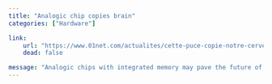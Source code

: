 ```yaml
---
title: "Analogic chip copies brain"
categories: ["Hardware"]

link:
    url: "https://www.01net.com/actualites/cette-puce-copie-notre-cerveau-pour-rendre-les-intelligences-artificielles-plus-efficaces-1358217.html"
    dead: false

message: "Analogic chips with integrated memory may pave the future of computing"
---
```


